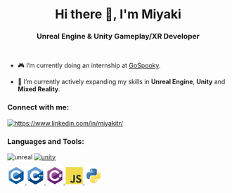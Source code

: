 <h1 align="center">Hi there 👋, I'm Miyaki</h1>
<h3 align="center">Unreal Engine & Unity Gameplay/XR Developer</h3>
<br>

- 🎮 I’m currently doing an internship at [GoSpooky](https://www.gospooky.com/).

- 🌱 I’m currently actively expanding my skills in **Unreal Engine**, **Unity** and **Mixed Reality**.

<h3 align="left">Connect with me:</h3>
<p align="left">
<a href="https://www.linkedin.com/in/miyakitr/" target="blank"><img align="center" src="https://raw.githubusercontent.com/rahuldkjain/github-profile-readme-generator/refs/heads/master/src/images/icons/Social/linked-in.svg" alt="https://www.linkedin.com/in/miyakitr/" height="30" width="40" /></a>
</p>

<h3 align="left">Languages and Tools:</h3>
<p align="left> <a href="https://unrealengine.com/" target="_blank" rel="noreferrer"> <img src="https://raw.githubusercontent.com/kenangundogan/fontisto/036b7eca71aab1bef8e6a0518f7329f13ed62f6b/icons/svg/brand/unreal-engine.svg" alt="unreal" width="40" height="40"/> </a> <a href="https://unity.com/" target="_blank" rel="noreferrer"> <img src="https://www.vectorlogo.zone/logos/unity3d/unity3d-icon.svg" alt="unity" width="40" height="40"/> </a> </p>
<p align="left"> <a href="https://www.cprogramming.com/" target="_blank" rel="noreferrer"> <img src="https://raw.githubusercontent.com/devicons/devicon/master/icons/c/c-original.svg" alt="c" width="40" height="40"/> </a> <a href="https://www.w3schools.com/cpp/" target="_blank" rel="noreferrer"> <img src="https://raw.githubusercontent.com/devicons/devicon/master/icons/cplusplus/cplusplus-original.svg" alt="cplusplus" width="40" height="40"/> </a> <a href="https://www.w3schools.com/cs/" target="_blank" rel="noreferrer"> <img src="https://raw.githubusercontent.com/devicons/devicon/master/icons/csharp/csharp-original.svg" alt="csharp" width="40" height="40"/> </a> <a href="https://developer.mozilla.org/en-US/docs/Web/JavaScript" target="_blank" rel="noreferrer"> <img src="https://raw.githubusercontent.com/devicons/devicon/master/icons/javascript/javascript-original.svg" alt="javascript" width="40" height="40"/> </a> <a href="https://www.python.org" target="_blank" rel="noreferrer"> <img src="https://raw.githubusercontent.com/devicons/devicon/master/icons/python/python-original.svg" alt="python" width="40" height="40"/> </a> </p>
